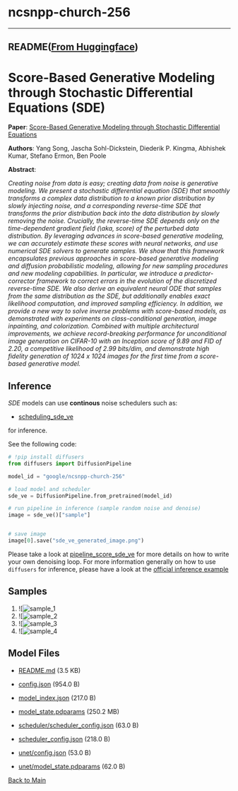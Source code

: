 
# ncsnpp-church-256
---


## README([From Huggingface](https://huggingface.co/google/ncsnpp-church-256))



# Score-Based Generative Modeling through Stochastic Differential Equations (SDE)

**Paper**: [Score-Based Generative Modeling through Stochastic Differential Equations](https://arxiv.org/abs/2011.13456)

**Authors**: Yang Song, Jascha Sohl-Dickstein, Diederik P. Kingma, Abhishek Kumar, Stefano Ermon, Ben Poole

**Abstract**:

*Creating noise from data is easy; creating data from noise is generative modeling. We present a stochastic differential equation (SDE) that smoothly transforms a complex data distribution to a known prior distribution by slowly injecting noise, and a corresponding reverse-time SDE that transforms the prior distribution back into the data distribution by slowly removing the noise. Crucially, the reverse-time SDE depends only on the time-dependent gradient field (\aka, score) of the perturbed data distribution. By leveraging advances in score-based generative modeling, we can accurately estimate these scores with neural networks, and use numerical SDE solvers to generate samples. We show that this framework encapsulates previous approaches in score-based generative modeling and diffusion probabilistic modeling, allowing for new sampling procedures and new modeling capabilities. In particular, we introduce a predictor-corrector framework to correct errors in the evolution of the discretized reverse-time SDE. We also derive an equivalent neural ODE that samples from the same distribution as the SDE, but additionally enables exact likelihood computation, and improved sampling efficiency. In addition, we provide a new way to solve inverse problems with score-based models, as demonstrated with experiments on class-conditional generation, image inpainting, and colorization. Combined with multiple architectural improvements, we achieve record-breaking performance for unconditional image generation on CIFAR-10 with an Inception score of 9.89 and FID of 2.20, a competitive likelihood of 2.99 bits/dim, and demonstrate high fidelity generation of 1024 x 1024 images for the first time from a score-based generative model.*

## Inference

*SDE* models can use **continous** noise schedulers such as:

- [scheduling_sde_ve](https://github.com/huggingface/diffusers/blob/main/src/diffusers/schedulers/scheduling_sde_ve.py)

for inference.

See the following code:

```python
# !pip install diffusers
from diffusers import DiffusionPipeline

model_id = "google/ncsnpp-church-256"

# load model and scheduler
sde_ve = DiffusionPipeline.from_pretrained(model_id)

# run pipeline in inference (sample random noise and denoise)
image = sde_ve()["sample"]


# save image
image[0].save("sde_ve_generated_image.png")
```

Please take a look at [pipeline_score_sde_ve](https://github.com/huggingface/diffusers/blob/main/src/diffusers/pipelines/score_sde_ve/pipeline_score_sde_ve.py)
for more details on how to write your own denoising loop.
For more information generally on how to use `diffusers` for inference, please have a look at the [official inference example](https://github.com/patrickvonplaten/notebooks/blob/master/Diffusers.ipynb)

## Samples
1. ![![sample_1](https://huggingface.co/google/ncsnpp-church-256/resolve/images/main/generated_image_0.png)
2. ![![sample_2](https://huggingface.co/google/ncsnpp-church-256/resolve/images/main/generated_image_1.png)
3. ![![sample_3](https://huggingface.co/google/ncsnpp-church-256/resolve/images/main/generated_image_2.png)
4. ![![sample_4](https://huggingface.co/google/ncsnpp-church-256/resolve/images/main/generated_image_3.png)



## Model Files

- [README.md](https://paddlenlp.bj.bcebos.com/models/community/google/ncsnpp-church-256/README.md) (3.5 KB)

- [config.json](https://paddlenlp.bj.bcebos.com/models/community/google/ncsnpp-church-256/config.json) (954.0 B)

- [model_index.json](https://paddlenlp.bj.bcebos.com/models/community/google/ncsnpp-church-256/model_index.json) (217.0 B)

- [model_state.pdparams](https://paddlenlp.bj.bcebos.com/models/community/google/ncsnpp-church-256/model_state.pdparams) (250.2 MB)

- [scheduler/scheduler_config.json](https://paddlenlp.bj.bcebos.com/models/community/google/ncsnpp-church-256/scheduler/scheduler_config.json) (63.0 B)

- [scheduler_config.json](https://paddlenlp.bj.bcebos.com/models/community/google/ncsnpp-church-256/scheduler_config.json) (218.0 B)

- [unet/config.json](https://paddlenlp.bj.bcebos.com/models/community/google/ncsnpp-church-256/unet/config.json) (53.0 B)

- [unet/model_state.pdparams](https://paddlenlp.bj.bcebos.com/models/community/google/ncsnpp-church-256/unet/model_state.pdparams) (62.0 B)


[Back to Main](../../)